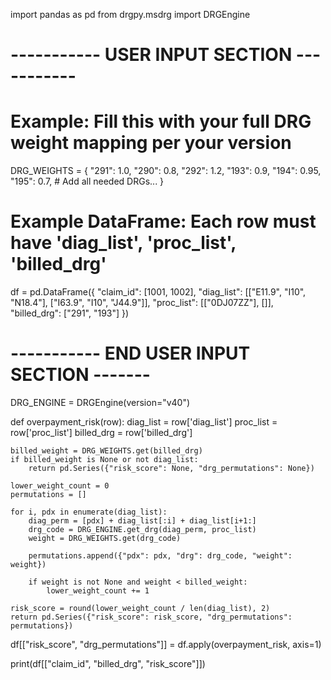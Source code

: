 import pandas as pd
from drgpy.msdrg import DRGEngine

# ----------- USER INPUT SECTION -----------
# Example: Fill this with your full DRG weight mapping per your version
DRG_WEIGHTS = {
    "291": 1.0,
    "290": 0.8,
    "292": 1.2,
    "193": 0.9,
    "194": 0.95,
    "195": 0.7,
    # Add all needed DRGs...
}

# Example DataFrame: Each row must have 'diag_list', 'proc_list', 'billed_drg'
df = pd.DataFrame({
    "claim_id": [1001, 1002],
    "diag_list": [["E11.9", "I10", "N18.4"], ["I63.9", "I10", "J44.9"]],
    "proc_list": [["0DJ07ZZ"], []],
    "billed_drg": ["291", "193"]
})
# ----------- END USER INPUT SECTION -------

DRG_ENGINE = DRGEngine(version="v40")

def overpayment_risk(row):
    diag_list = row['diag_list']
    proc_list = row['proc_list']
    billed_drg = row['billed_drg']

    billed_weight = DRG_WEIGHTS.get(billed_drg)
    if billed_weight is None or not diag_list:
        return pd.Series({"risk_score": None, "drg_permutations": None})

    lower_weight_count = 0
    permutations = []

    for i, pdx in enumerate(diag_list):
        diag_perm = [pdx] + diag_list[:i] + diag_list[i+1:]
        drg_code = DRG_ENGINE.get_drg(diag_perm, proc_list)
        weight = DRG_WEIGHTS.get(drg_code)

        permutations.append({"pdx": pdx, "drg": drg_code, "weight": weight})

        if weight is not None and weight < billed_weight:
            lower_weight_count += 1

    risk_score = round(lower_weight_count / len(diag_list), 2)
    return pd.Series({"risk_score": risk_score, "drg_permutations": permutations})

df[["risk_score", "drg_permutations"]] = df.apply(overpayment_risk, axis=1)

print(df[["claim_id", "billed_drg", "risk_score"]])
